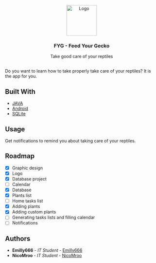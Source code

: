 <br/>
<p align="center">
  <a href="https://github.com/Emilly666/Water-your-tablePlants-app">
    <img src="https://media.discordapp.net/attachments/1103761210370965644/1122201023591743518/Bez_tytuu.png" alt="Logo" width="100" height="100">
  </a>

  <h3 align="center">FYG - Feed Your Gecko</h3>

  <p align="center">
    Take good care of your reptiles
    <br/>
    <br/>
  </p>
</p>




Do you want to learn how to take properly take care of your reptiles? It is the app for you.

## Built With

* [JAVA]()
* [Android]()
* [SQLite]()

## Usage

Get notifications to remind you about taking care of your reptiles.

## Roadmap

- [x] Graphic design
- [x] Logo
- [x] Database project
- [ ] Calendar
- [x] Database
- [x] Plants list
- [ ] Home tasks list
- [x] Adding plants
- [x] Adding custom plants
- [ ] Generating tasks lists and filling calendar
- [ ] Notifications

## Authors

* **Emilly666** - *IT Student* - [Emilly666](https://github.com/Emilly666) 
* **NicoMroo** - *IT Student* - [NicoMroo](https://github.com/NicoMroo) 
